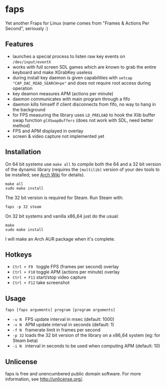 faps
====

Yet another Fraps for Linux (name comes from "Frames & Actions Per Second", seriously :)

Features
--------

- launches a special process to listen raw key events on `/dev/input/eventX`
- works with full screen SDL games which are known to grab the entire keyboard and make XGrabKey useless
- during install key daemon is given capabilities with `setcap "CAP_DAC_READ_SEARCH+pe"` and does not require root access during operation
- key deamon measures APM (actions per minute)
- daemon communicates with main program through a fifo
- daemon kills himself if client disconnects from fifo, no way to hang in the background
- for FPS measuring the library uses `LD_PRELOAD` to hook the Xlib buffer swap function `glXSwapBuffers` (does not work with SDL, need better method)
- FPS and APM displayed in overlay
- screen & video capture not implemented yet

Installation
------------

On 64 bit systems use `make all` to compile both the 64 and a 32 bit version of the dynamic library (requires the `[multilib]` version of your dev tools to be installed; see [Arch Wiki][1] for details).

    make all
    sudo make install

The 32 bit version is required for Steam. Run Steam with: 

    faps -p 32 steam

On 32 bit systems and vanilla x86_64 just do the usual:

    make
    sudo make install

I will make an Arch AUR package when it's complete.

Hotkeys
-------

- `Ctrl + F9 ` toggle FPS (frames per second) overlay
- `Ctrl + F10` toggle APM (actions per minute) overlay
- `Ctrl + F11` start/stop video capture
- `Ctrl + F12` take screenshot

Usage
-----

    faps [faps arguments] program [program arguments]

- `-u N ` FPS update interval in msec (default: 1000)
- `-v N ` APM update interval in seconds (default: 1)
- `-f N ` framerate limit in frames per second
- `-p 32` loads the 32 bit version of the library on a x86_64 system (eg: for Steam beta)
- `-i N ` interval in seconds to be used when computing APM (default: 10)


Unlicense
---------

faps is free and unencumbered public domain software. For more information, see <http://unlicense.org/>.

[1]: https://wiki.archlinux.org/index.php/Arch64_FAQ#Can_I_build_32-bit_packages_for_i686_inside_Arch64.3F
